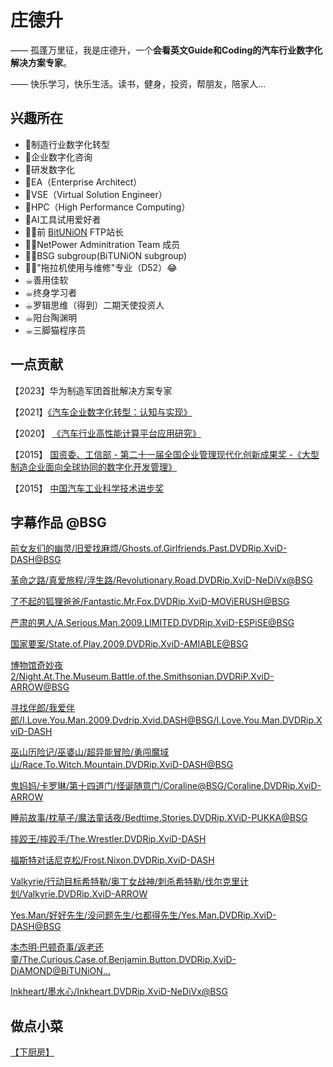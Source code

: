 # 庄德升


—— 孤蓬万里征，我是庄德升，一个**会看英文Guide和Coding的汽车行业数字化解决方案专家**。

—— 快乐学习，快乐生活。读书，健身，投资，帮朋友，陪家人...



## 兴趣所在

- 💼制造行业数字化转型
- 💼企业数字化咨询
- 💼研发数字化
- 💼EA（Enterprise Architect）
- 💼VSE（Virtual Solution Engineer）
- 💼HPC（High Performance Computing）
- 💼AI工具试用爱好者
- 👨‍🎓前 [BitUNiON](http://out.bitunion.org/) FTP站长
- 👨‍🎓NetPower Adminitration Team 成员
- 👨‍🎓BSG subgroup(BiTUNiON subgroup)
- 👨‍🎓"拖拉机使用与维修"专业（D52）😂
- ☕︎善用佳软
- ☕︎终身学习者
- ☕︎罗辑思维（得到）二期天使投资人
- ☕︎阳台陶渊明
- ☕︎三脚猫程序员



## 一点贡献

【2023】华为制造军团首批解决方案专家

【2021】[《汽车企业数字化转型：认知与实现》](http://m.china-pub.com/and2/tbookinfo_more.aspx?id=8084601)

【2020】 [《汽车行业高性能计算平台应用研究》](https://www.pishu.com.cn/skwx_ps/initDatabaseDetail?contentId=11479816&siteId=14&contentType=literature)

【2015】 [国资委、工信部 - 第二十一届全国企业管理现代化创新成果奖 -《大型制造企业面向全球协同的数字化开发管理》](http://www.cec1979.org.cn/download/26596_1_1421303781.pdf)

【2015】 [中国汽车工业科学技术进步奖](https://baike.baidu.com/item/%E4%B8%AD%E5%9B%BD%E6%B1%BD%E8%BD%A6%E5%B7%A5%E4%B8%9A%E7%A7%91%E5%AD%A6%E6%8A%80%E6%9C%AF%E8%BF%9B%E6%AD%A5%E5%A5%96)




## 字幕作品 @BSG

[前女友们的幽灵/旧爱找麻烦/Ghosts.of.Girlfriends.Past.DVDRip.XviD-DASH@BSG](https://assrt.net/xml/sub/151/151543.xml)

[革命之路/真爱旅程/浮生路/Revolutionary.Road.DVDRip.XviD-NeDiVx@BSG](https://assrt.net/xml/sub/124/124642.xml)

[了不起的狐狸爸爸/Fantastic.Mr.Fox.DVDRip.XviD-MOViERUSH@BSG](https://assrt.net/xml/sub/144/144026.xml)

[严肃的男人/A.Serious.Man.2009.LIMITED.DVDRip.XviD-ESPiSE@BSG](https://assrt.net/xml/sub/140/140260.xml)

[国家要案/State.of.Play.2009.DVDRip.XviD-AMIABLE@BSG](https://assrt.net/xml/sub/131/131208.xml)

[博物馆奇妙夜2/Night.At.The.Museum.Battle.of.the.Smithsonian.DVDRiP.XviD-ARROW@BSG](https://assrt.net/xml/sub/127/127638.xml)

[寻找伴郎/我爱伴郎/I.Love.You.Man.2009.Dvdrip.Xvid.DASH@BSG/I.Love.You.Man.DVDRip.XviD-DASH](https://assrt.net/xml/sub/127/127187.xml)

[巫山历险记/巫婆山/超异能冒险/勇闯魔域山/Race.To.Witch.Mountain.DVDRip.XviD-DASH@BSG](https://assrt.net/xml/sub/125/125887.xml)

[鬼妈妈/卡罗琳/第十四道门/怪诞随意门/Coraline@BSG/Coraline.DVDRip.XviD-ARROW](https://assrt.net/xml/sub/124/124132.xml)

[睡前故事/枕草子/魔法童话夜/Bedtime.Stories.DVDRip.XViD-PUKKA@BSG](https://assrt.net/xml/sub/121/121329.xml)

[摔跤王/摔跤手/The.Wrestler.DVDRip.XviD-DASH](https://assrt.net/xml/sub/121/121045.xml)

[福斯特对话尼克松/Frost.Nixon.DVDRip.XviD-DASH](https://assrt.net/xml/sub/120/120258.xml)

[Valkyrie/行动目标希特勒/奥丁女战神/刺杀希特勒/伐尔克里计划/Valkyrie.DVDRip.XviD-ARROW](https://assrt.net/xml/sub/120/120176.xml)

[Yes.Man/好好先生/没问题先生/乜都得先生/Yes.Man.DVDRip.XviD-DASH@BSG](https://assrt.net/xml/sub/119/119380.xml)

[本杰明·巴顿奇事/返老还童/The.Curious.Case.of.Benjamin.Button.DVDRip.XviD-DiAMOND@BiTUNiON...](https://assrt.net/xml/sub/119/119014.xml)

[Inkheart/墨水心/Inkheart.DVDRip.XviD-NeDiVx@BSG](https://assrt.net/xml/sub/115/115809.xml)



## 做点小菜

[【下厨房】](https://m.xiachufang.com/cook/128032279/)



